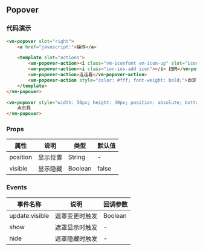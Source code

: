 ## Popover

### 代码演示

```html
<vm-popover slot="right">
    <a href="javascript:">操作</a>

    <template slot="actions">
        <vm-popover-action><i class="vm-iconfont vm-icon-up" slot="icon"></i> 相机</vm-popover-action>
        <vm-popover-action><i class="ion-ios-add icon"></i> 扫码</vm-popover-action>
        <vm-popover-action>连连看</vm-popover-action>
        <vm-popover-action style="color: #fff; font-weight: bold;">自定义一下</vm-popover-action>
    </template>
</vm-popover>

<vm-popover style="width: 50px; height: 30px; position: absolute; bottom: 40%; left: 45%;" message="hello, world">
    点击我
</vm-popover>
```  

### Props
属性 | 说明 | 类型 | 默认值
-----|-----|-------|------
position | 显示位置 | String | -
visible | 显示隐藏 | Boolean | false

### Events
事件名称|说明|回调参数
---|----|----
update:visible | 遮罩变更时触发 | Boolean
show | 遮罩显示时触发 | -
hide | 遮罩隐藏时触发 | -